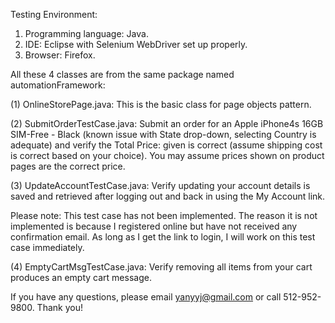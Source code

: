 Testing Environment:
1. Programming language: Java.
2. IDE: Eclipse with Selenium WebDriver set up properly.
3. Browser: Firefox.

All these 4 classes are from the same package named automationFramework:

(1) OnlineStorePage.java:
This is the basic class for page objects pattern.

(2) SubmitOrderTestCase.java:
Submit an order for an Apple iPhone4s 16GB SIM-Free - Black (known issue with State drop-down, selecting Country is adequate) and verify the Total Price: given is correct (assume shipping cost is correct based on your choice). You may assume prices shown on product pages are the correct price. 

(3) UpdateAccountTestCase.java:
Verify updating your account details is saved and retrieved after logging out and back in using the My Account link. 

Please note: This test case has not been implemented. The reason it is not implemented is because I registered online but have not received any confirmation email. As long as I get the link to login, I will work on this test case immediately.

(4) EmptyCartMsgTestCase.java:
Verify removing all items from your cart produces an empty cart message.

If you have any questions, please email yanyyj@gmail.com or call 512-952-9800. Thank you!
